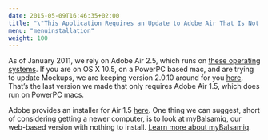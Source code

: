 ```yaml
---
date: 2015-05-09T16:46:35+02:00
title: "\"This Application Requires an Update to Adobe Air That Is Not Available on Your System\" Error"
menu: "menuinstallation"
weight: 100
---
```

As of January 2011, we rely on Adobe Air 2.5, which runs on [these operating systems](http://www.adobe.com/products/air/systemreqs/). If you are on OS X 10.5, on a PowerPC based mac, and are trying to update Mockups, we are keeping version 2.0.10 around for you [here](https://balsamiq.com/download/archives/?prefix=mockups-desktop/2.0/). That’s the last version we made that only requires Adobe Air 1.5, which does run on PowerPC macs.

Adobe provides an installer for Air 1.5 [here](http://airdownload.adobe.com/air/mac/download/1.5.3/AdobeAIR.dmg). One thing we can suggest, short of considering getting a newer computer, is to look at myBalsamiq, our web-based version with nothing to install. [Learn more about myBalsamiq](https://balsamiq.com/products/mockups/mybalsamiq).
